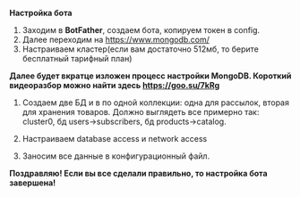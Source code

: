 **Настройка бота**

1. Заходим в **BotFather**, создаем бота, копируем токен в config.
2. Далее переходим на https://www.mongodb.com/
3. Настраиваем кластер(если вам достаточно 512мб, то берите бесплатный тарифный план)

**Далее будет вкратце изложен процесс настройки MongoDB. 
Короткий видеоразбор можно найти здесь https://goo.su/7kRg**

1. Создаем две БД и в по одной коллекции: одна для рассылок, вторая для хранения товаров.
Должно выглядеть все примерно так: cluster0, бд users->subscribers, бд products->catalog.
   
2. Настраиваем database access и network access
3. Заносим все данные в конфигурационный файл.

 
**Поздравляю! Если вы все сделали правильно, то настройка бота завершена!**

